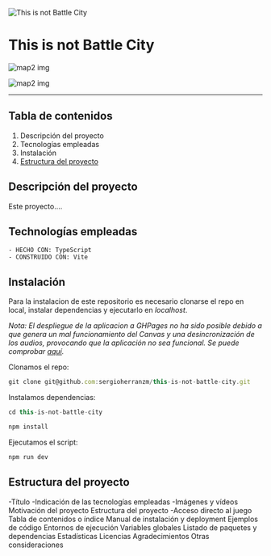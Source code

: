 ![This is not Battle City](https://sergioherranzm.github.io/this-is-not-battle-city/title.png)

# This is not Battle City

![map2 img](https://sergioherranzm.github.io/this-is-not-battle-city/map2.jpg)

![map2 img](https://sergioherranzm.github.io/this-is-not-battle-city/map2.jpg)




---

## Tabla de contenidos

1. Descripción del proyecto
2. Tecnologías empleadas
3. Instalación
4. [Estructura del proyecto](#structure)




## Descripción del proyecto

Este proyecto....


## Technologías empleadas
    
    - HECHO CON: TypeScript
    - CONSTRUIDO CON: Vite

## Instalación

Para la instalacion de este repositorio es necesario clonarse el repo en local, instalar dependencias y ejecutarlo en *localhost*.

*Nota: El despliegue de la aplicacion a GHPages no ha sido posible debido a que genera un mal funcionamiento del Canvas y una desincronización de los audios, provocando que la aplicación no sea funcional. Se puede comprobar *[aquí](https://sergioherranzm.github.io/this-is-not-battle-city/)*.*

Clonamos el repo:
```js
git clone git@github.com:sergioherranzm/this-is-not-battle-city.git
```

Instalamos dependencias:
```js
cd this-is-not-battle-city

npm install
```

Ejecutamos el script:
```js
npm run dev
```

## Estructura del proyecto <a name="structure"></a>





-Título
-Indicación de las tecnologías empleadas
-Imágenes y vídeos
Motivación del proyecto
Estructura del proyecto
-Acceso directo al juego
Tabla de contenidos o índice
Manual de instalación y deployment
Ejemplos de código
Entornos de ejecución
Variables globales
Listado de paquetes y dependencias
Estadísticas
Licencias
Agradecimientos
Otras consideraciones